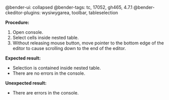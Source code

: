 @bender-ui: collapsed
@bender-tags: tc, 17052, gh465, 4.7.1
@bender-ckeditor-plugins: wysiwygarea, toolbar, tableselection

**Procedure:**

1. Open console.
2. Select cells inside nested table.
3. Without releasing mouse button, move pointer to the bottom edge of the editor to cause scrolling down to the end of the editor.

**Expected result:**

* Selection is contained inside nested table.
* There are no errors in the console.

**Unexpected result:**

* There are errors in the console.
